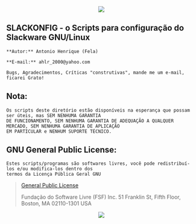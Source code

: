 <div align="center"><img src="https://github.com/ahlrodrigues/slackonfig/blob/master/imgs/Slackware1.png"></div> 



**SLACKONFIG** - o Scripts para configuração do Slackware GNU/Linux
--------------

```
**Autor:** Antonio Henrique (Fela)

**E-mail:** ahlr_2000@yahoo.com

Bugs, Agradecimentos, Críticas "construtivas", mande me um e-mail, ficarei Grato!
```

**Nota:**
----------
```
Os scripts deste diretório estão disponíveis na esperança que possam ser úteis, mas SEM NENHUMA GARANTIA
DE FUNCIONAMENTO, SEM NENHUMA GARANTIA DE ADEQUAÇÃO A QUALQUER MERCADO, SEM NENHUMA GARANTIA DE APLICAÇÃO
EM PARTICULAR e NENHUM SUPORTE TÉCNICO.
```

**GNU General Public License:**
-------------------------------
```
Estes scripts/programas são softwares livres, você pode redistribuí-los e/ou modifica-los dentro dos
termos da Licença Pública Geral GNU
```
> [General Public License](https://pt.wikipedia.org/wiki/GNU_General_Public_License)
>
> Fundação do Software Livre (FSF) Inc. 51 Franklin St, Fifth Floor, Boston, MA 02110-1301 USA

<div align="center"><img src="https://github.com/ahlrodrigues/slackonfig/blob/master/Imgs/poweredbyslack.gif"></div> 
